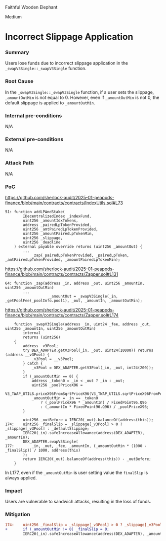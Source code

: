 Faithful Wooden Elephant

Medium

# Incorrect Slippage Application


### Summary
Users lose funds due to incorrect slippage application in the `_swapV3Single::_swapV3Single` function.

### Root Cause
In the `_swapV3Single::_swapV3Single` function, if a user sets the slippage, `_amountOutMin` is not equal to 0. 
However, even if `_amountOutMin` is not 0, the default slippage is applied to `_amountOutMin`.

### Internal pre-conditions
N/A

### External pre-conditions
N/A

### Attack Path
N/A

### PoC
https://github.com/sherlock-audit/2025-01-peapods-finance/blob/main/contracts/contracts/IndexUtils.sol#L73
```solidity
51: function addLPAndStake(
        IDecentralizedIndex _indexFund,
        uint256 _amountIdxTokens,
        address _pairedLpTokenProvided,
        uint256 _amtPairedLpTokenProvided,
        uint256 _amountPairedLpTokenMin,
        uint256 _slippage,
        uint256 _deadline
    ) external payable override returns (uint256 _amountOut) {
        ...
            _zap(_pairedLpTokenProvided, _pairedLpToken, _amtPairedLpTokenProvided, _amountPairedLpTokenMin);
```
https://github.com/sherlock-audit/2025-01-peapods-finance/blob/main/contracts/contracts/Zapper.sol#L131
```solidity
64: function _zap(address _in, address _out, uint256 _amountIn, uint256 _amountOutMin)
        ...
                    _amountOut = _swapV3Single(_in, _getPoolFee(_poolInfo.pool1), _out, _amountIn, _amountOutMin);
```
https://github.com/sherlock-audit/2025-01-peapods-finance/blob/main/contracts/contracts/Zapper.sol#L174
```solidity
    function _swapV3Single(address _in, uint24 _fee, address _out, uint256 _amountIn, uint256 _amountOutMin)
        internal
        returns (uint256)
    {
        address _v3Pool;
        try DEX_ADAPTER.getV3Pool(_in, _out, uint24(10000)) returns (address __v3Pool) {
            _v3Pool = __v3Pool;
        } catch {
            _v3Pool = DEX_ADAPTER.getV3Pool(_in, _out, int24(200));
        }
        if (_amountOutMin == 0) {
            address _token0 = _in < _out ? _in : _out;
            uint256 _poolPriceX96 =
                V3_TWAP_UTILS.priceX96FromSqrtPriceX96(V3_TWAP_UTILS.sqrtPriceX96FromPoolAndInterval(_v3Pool));
            _amountOutMin = _in == _token0
                ? (_poolPriceX96 * _amountIn) / FixedPoint96.Q96
                : (_amountIn * FixedPoint96.Q96) / _poolPriceX96;
        }

        uint256 _outBefore = IERC20(_out).balanceOf(address(this));
174:    uint256 _finalSlip = _slippage[_v3Pool] > 0 ? _slippage[_v3Pool] : _defaultSlippage;
        IERC20(_in).safeIncreaseAllowance(address(DEX_ADAPTER), _amountIn);
        DEX_ADAPTER.swapV3Single(
177:        _in, _out, _fee, _amountIn, (_amountOutMin * (1000 - _finalSlip)) / 1000, address(this)
        );
        return IERC20(_out).balanceOf(address(this)) - _outBefore;
    }
```
In L177, even if the `_amountOutMin` is user setting value the `finalSlip` is always applied.

### Impact
Users are vulnerable to sandwich attacks, resulting in the loss of funds.

### Mitigation
```diff
174:    uint256 _finalSlip = _slippage[_v3Pool] > 0 ? _slippage[_v3Pool] : _defaultSlippage;
+       if (_amountOutMin != 0) _finalSlip = 0;
        IERC20(_in).safeIncreaseAllowance(address(DEX_ADAPTER), _amountIn);
```